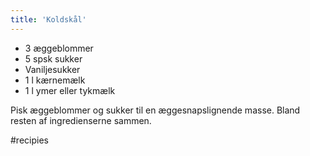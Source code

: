 ```yaml
---
title: 'Koldskål'
---
```


- 3 æggeblommer
- 5 spsk sukker
- Vaniljesukker
- 1 l kærnemælk
- 1 l ymer eller tykmælk

Pisk æggeblommer og sukker til en æggesnapslignende masse. Bland resten af ingredienserne sammen.

#recipies
